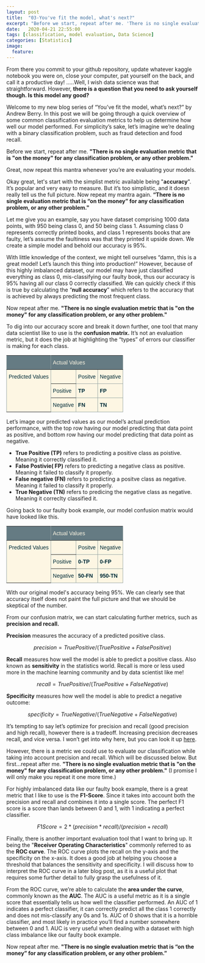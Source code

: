 ```yaml
---
layout: post
title:  "03-You've fit the model, what's next?"
excerpt: "Before we start, repeat after me. 'There is no single evaluation metric that is 'on the money' for any classification problem, or any other problem.'"
date:   2020-04-21 22:55:00
tags: [classification, model evaluation, Data Science]
categories: [Statistics]
image:
  feature:
---
```

From there you commit to your github repository, update whatever kaggle notebook you were on, close your computer, pat yourself on the back, and call it a productive day! .....Well, I wish data science was that straightforward. However, **there is a question that you need to ask yourself though. Is this model any good?**

Welcome to my new blog series of “You’ve fit the model, what’s next?” by Andrew Berry. In this post we will be going through a quick overview of some common classification evaluation metrics to help us determine how well our model performed. For simplicity’s sake, let’s imagine we’re dealing with a binary classification problem, such as fraud detection and food recall.

Before we start, repeat after me. **"There is no single evaluation metric that is "on the money" for any classification problem, or any other problem."**

Great, now repeat this mantra whenever you’re are evaluating your models.

Okay great, let's start with the simplist metric available being "**accuracy**". It’s popular and very easy to measure. But it’s too simplistic, and it doesn really tell us the full picture. Now repeat my mantra again. **“There is no single evaluation metric that is “on the money” for any classification problem, or any other problem."**

Let me give you an example, say you have dataset comprising 1000 data points, with 950 being class 0, and 50 being class 1. Assuming class 0 represents correctly printed books, and class 1 represents books that are faulty, let’s assume the faultiness was that they printed it upside down. We create a simple model and behold our accuracy is 95%.

With little knowledge of the context, we might tell ourselves “damn, this is a great model! Let’s launch this thing into production!” However, because of this highly imbalanced dataset, our model may have just classified everything as class 0, mis-classifying our faulty book, thus our accuracy is 95% having all our class 0 correctly classified. We can quickly check if this is true by calculating the “**null accuracy**” which refers to the accuracy that is achieved by always predicting the most frequent class.

Now repeat after me. **"There is no single evaluation metric that is "on the money" for any classification problem, or any other problem."**

To dig into our accuracy score and break it down further, one tool that many data scientist like to use is the **confusion matrix.** It’s not an evaluation metric, but it does the job at highlighting the “types” of errors our classifier is making for each class.

<style type="text/css">
.tg  {border-collapse:collapse;border-spacing:0;border-color:#93a1a1;}
.tg td{font-family:Arial, sans-serif;font-size:14px;padding:10px 5px;border-style:solid;border-width:1px;overflow:hidden;word-break:normal;border-color:#93a1a1;color:#002b36;background-color:#fdf6e3;}
.tg th{font-family:Arial, sans-serif;font-size:14px;font-weight:normal;padding:10px 5px;border-style:solid;border-width:1px;overflow:hidden;word-break:normal;border-color:#93a1a1;color:#fdf6e3;background-color:#657b83;}
.tg .tg-1wig{font-weight:bold;text-align:left;vertical-align:top}
.tg .tg-0pky{border-color:inherit;text-align:left;vertical-align:top}
.tg .tg-0lax{text-align:left;vertical-align:top}
</style>
<table class="tg">
  <tr>
    <th class="tg-0pky"></th>
    <th class="tg-0pky" colspan="3">Actual Values</th>
  </tr>
  <tr>
    <td class="tg-0pky" rowspan="3">Predicted Values</td>
    <td class="tg-0pky"></td>
    <td class="tg-0lax">Positve</td>
    <td class="tg-0lax">Negative</td>
  </tr>
  <tr>
    <td class="tg-0pky">Positive</td>
    <td class="tg-1wig">TP</td>
    <td class="tg-1wig">FP</td>
  </tr>
  <tr>
    <td class="tg-0lax">Negative</td>
    <td class="tg-1wig">FN</td>
    <td class="tg-1wig">TN</td>
  </tr>
</table>

Let’s image our predicted values as our model’s actual prediction performance, with the top row having our model predicting that data point as positive, and bottom row having our model predicting that data point as negative.

- **True Positive (TP)** refers to predicting a positive class as poistive. Meaning it correctly classified it.
- **False Postivie( FP)** refers to predicting a negative class as positive. Meaning it failed to classify it properly.
- **False negative (FN)** refers to predicting a positve class as negative. Meaning it failed to classify it properly.
- **True Negative (TN)** refers to predicing the negative class as negative. Meaning it correclty classified it.

Going back to our faulty book example, our model confusion matrix would have looked like this.

<style type="text/css">
.tg  {border-collapse:collapse;border-spacing:0;border-color:#93a1a1;}
.tg td{font-family:Arial, sans-serif;font-size:14px;padding:10px 5px;border-style:solid;border-width:1px;overflow:hidden;word-break:normal;border-color:#93a1a1;color:#002b36;background-color:#fdf6e3;}
.tg th{font-family:Arial, sans-serif;font-size:14px;font-weight:normal;padding:10px 5px;border-style:solid;border-width:1px;overflow:hidden;word-break:normal;border-color:#93a1a1;color:#fdf6e3;background-color:#657b83;}
.tg .tg-1wig{font-weight:bold;text-align:left;vertical-align:top}
.tg .tg-0pky{border-color:inherit;text-align:left;vertical-align:top}
.tg .tg-0lax{text-align:left;vertical-align:top}
</style>
<table class="tg">
  <tr>
    <th class="tg-0pky"></th>
    <th class="tg-0pky" colspan="3">Actual Values</th>
  </tr>
  <tr>
    <td class="tg-0pky" rowspan="3">Predicted Values</td>
    <td class="tg-0pky"></td>
    <td class="tg-0lax">Positve</td>
    <td class="tg-0lax">Negative</td>
  </tr>
  <tr>
    <td class="tg-0pky">Positive</td>
    <td class="tg-1wig">0-TP</td>
    <td class="tg-1wig">0-FP</td>
  </tr>
  <tr>
    <td class="tg-0lax">Negative</td>
    <td class="tg-1wig">50-FN</td>
    <td class="tg-1wig">950-TN</td>
  </tr>
</table>

With our original model's accuracy being 95%. We can clearly see that accuracy itself does not paint the full picture and that we should be skeptical of the number.

From our confusion matrix, we can start calculating further metrics, such as **precision and recall.**

**Precision** measures the accuracy of a predicted positive class.

$$precision = TruePositive / (TruePositive+FalsePositive)$$

**Recall** measures how well the model is able to predict a positive class. Also known as **sensitivity** in the statistics world. Recall is more or less used more in the machine learning community and by data scientist like me!

$$recall = TruePositive / (TruePositive + FalseNegative)$$

**Specificity** measures how well the model is able to predict a negative outcome:

$$specificity = TrueNegative/(TrueNegative + FalseNegative)$$

It’s tempting to say let’s optimize for precision and recall (good precision and high recall), however there is a tradeoff. Increasing precision decreases recall, and vice versa. I won’t get into why here, but you can look it up [here](https://www.wikiwand.com/en/Precision_and_recall).

However, there is a metric we could use to evaluate our classification while taking into account precision and recall. Which will be discussed below. But first...repeat after me. **"There is no single evaluation metric that is "on the money" for any classification problem, or any other problem."** (I promise I will only make you repeat it one more time.)  

For highly imbalanced data like our faulty book example, there is a great metric that I like to use is the **F1-Score**. Since it takes into account both the precision and recall and combines it into a single score. The perfect F1 score is a score than lands between 0 and 1, with 1 indicating a perfect classifier.

$$F1 Score = 2*(precision * recall)/(precision +recall)$$

Finally, there is another important evaluation tool that I want to bring up. It being the "**Receiver Operating Characteristics**" commonly referred to as the **ROC curve**. The ROC curve plots the recall on the y-axis and the specificity on the x-axis. It does a good job at helping you choose a threshold that balances the sensitivity and specificity. I will discuss how to interpret the ROC curve in a later blog post, as it is a useful plot that requires some further detail to fully grasp the usefulness of it.

From the ROC curve, we’re able to calculate the **area under the curve**, commonly known as the **AUC**. The AUC is a useful metric as it is a single score that essentially tells us how well the classifier performed. An AUC of 1 indicates a perfect classifier, it can correctly predict all the class 1 correctly and does not mis-classify any 0s and 1s. AUC of 0 shows that it is a horrible classifier, and most likely in practice you’ll find a number somewhere between 0 and 1. AUC is very useful when dealing with a dataset with high class imbalance like our faulty book example.

Now repeat after me. **"There is no single evaluation metric that is “on the money” for any classification problem, or any other problem.”**
